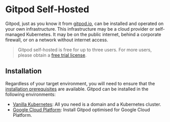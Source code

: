 # Gitpod Self-Hosted

Gitpod, just as you know it from [gitpod.io](https://gitpod.io), can be installed and operated on your own infrastructure.
This infrastructure may be a cloud provider or self-managed Kubernetes. It may be on the public internet, behind a corporate firewall, or on a network without internet access.

  > Gitpod self-hosted is free for up to three users.
  > For more users, please obtain a [free trial license](https://gitpod.io/selfhosted-trial/).

## Installation

Regardless of your target environment, you will need to ensure that the [installation prerequisites](../install/prepare-installation/) are available.
Gitpod can be installed in the following environments:
* [Vanilla Kubernetes](../install/install-on-kubernetes/): All you need is a domain and a Kubernetes cluster.
* [Google Cloud Platform](../install/install-on-gcp-script/): Install Gitpod optimised for Google Cloud Platform.
